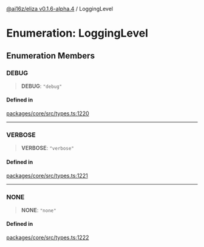 [@ai16z/eliza v0.1.6-alpha.4](../index.md) / LoggingLevel

# Enumeration: LoggingLevel

## Enumeration Members

### DEBUG

> **DEBUG**: `"debug"`

#### Defined in

[packages/core/src/types.ts:1220](https://github.com/HeySquib/eliza/blob/main/packages/core/src/types.ts#L1220)

***

### VERBOSE

> **VERBOSE**: `"verbose"`

#### Defined in

[packages/core/src/types.ts:1221](https://github.com/HeySquib/eliza/blob/main/packages/core/src/types.ts#L1221)

***

### NONE

> **NONE**: `"none"`

#### Defined in

[packages/core/src/types.ts:1222](https://github.com/HeySquib/eliza/blob/main/packages/core/src/types.ts#L1222)
